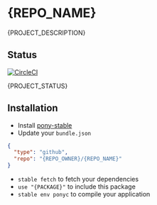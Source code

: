 # {REPO_NAME}

{PROJECT_DESCRIPTION}

## Status

[![CircleCI](https://circleci.com/gh/{REPO_OWNER}/{REPO_NAME}.svg?style=svg)](https://circleci.com/gh/{REPO_OWNER}/{REPO_NAME})

{PROJECT_STATUS}

## Installation

* Install [pony-stable](https://github.com/ponylang/pony-stable)
* Update your `bundle.json`

```json
{
  "type": "github",
  "repo": "{REPO_OWNER}/{REPO_NAME}"
}
```

* `stable fetch` to fetch your dependencies
* `use "{PACKAGE}"` to include this package
* `stable env ponyc` to compile your application
